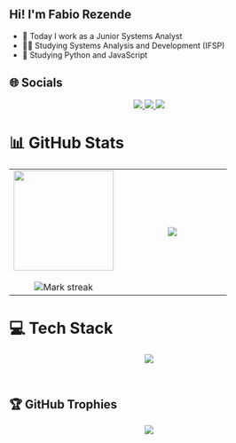 ## Hi! I'm Fabio Rezende

- 🔭 Today I work as a Junior Systems Analyst
- 👨‍💻 Studying Systems Analysis and Development (IFSP)
- 🌱 Studying Python and JavaScript

## 🌐 Socials
<div align="center">
  <a href = "mailto:rezendefabio337@hotmail.com">
      <img src="https://img.shields.io/badge/-Gmail-%23333?style=for-the-badge&logo=gmail&logoColor=white" target="_blank">
  </a>
  <a href="https://www.linkedin.com/in/fabio-rezendee/" target="_blank">
      <img src="https://img.shields.io/badge/-LinkedIn-%230077B5?style=for-the-badge&logo=linkedin&logoColor=white" target="_blank">
  </a>
  <a href="https://instagram.com/rezendee_fabio" target="_blank">
    <img src="https://img.shields.io/badge/-Instagram-%23E4405F?style=for-the-badge&logo=instagram&logoColor=white" target="_blank">
   </a>
</div>

# 📊 GitHub Stats
<table align="center" style="border-collapse: collapse; border: none;">
  <tr border="none">
    <td width="50%" align="center">
      <img height="180em" src="https://github-readme-stats.vercel.app/api?username=Rezende-Fabio&show_icons=true&theme=dark&include_all_commits=true&count_private=true"/>
      <br></br>
      <img  title="🔥 Get streak stats for your profile at git.io/streak-stats" alt="Mark streak" src="https://github-readme-streak-stats.herokuapp.com/?user=Rezende-Fabio&theme=dark&hide_border=false" /> 
    </td>
    <td width="50%" align="center">
      <img  align="center"  src="https://github-readme-stats.anuraghazra1.vercel.app/api/top-langs/?username=Rezende-Fabio&theme=dark&hide_border=false&no-bg=true&no-frame=true&langs_count=10"/>
    </td>
  </tr>
</table>

# 💻 Tech Stack
<p align="center">
  <a href="https://skillicons.dev">
    <img src="https://skillicons.dev/icons?i=html,css,js,py,dart,flask,flutter,django,mysql,sqlite,postgres,docker,github,git" />
  </a>
</p>
<br>

## 🏆 GitHub Trophies
<div align="center">
  
  ![](https://github-profile-trophy.vercel.app/?username=Rezende-Fabio&theme=radical&no-frame=false&no-bg=true&margin-w=4)
</div>
  
##
<!--<div class="contacts" align="center">
   ![](https://visitor-badge.glitch.me/badge?page_id=Rezende-Fabio)
  ![Snake animation](https://github.com/Rezende-Fabio/Rezende-Fabio/blob/output/github-contribution-grid-snake.svg)
</div> --> 
  
